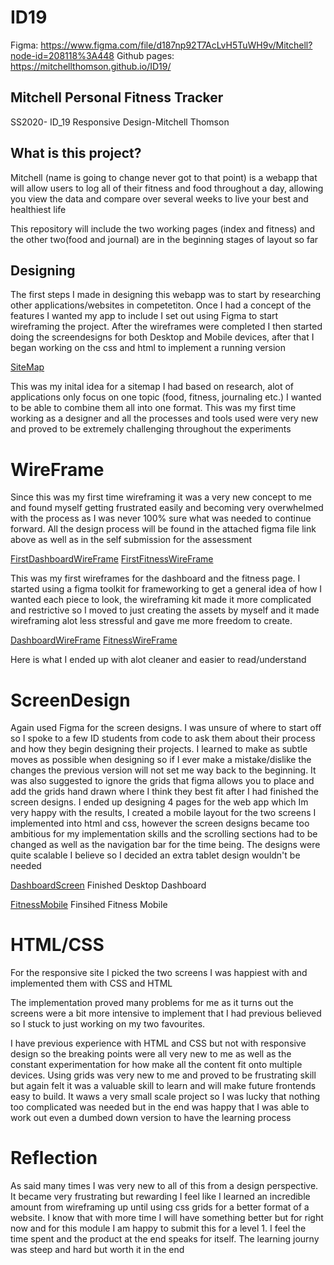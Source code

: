 # ID19
Figma: https://www.figma.com/file/d187np92T7AcLvH5TuWH9v/Mitchell?node-id=208118%3A448
Github pages: https://mitchellthomson.github.io/ID19/

## Mitchell Personal Fitness Tracker
SS2020- ID_19 Responsive Design-Mitchell Thomson

## What is this project?

Mitchell (name is going to change never got to that point) is a webapp that will allow users to log all of their fitness and food throughout a day, allowing you view the data and compare over several weeks to live your best and healthiest life

This repository will include the two working pages (index and fitness) and the other two(food and journal) are in the beginning stages of layout so far

## Designing

The first steps I made in designing this webapp was to start by researching other applications/websites in competetiton. Once I had a concept of the features I wanted my app to include I set out using Figma to start wireframing the project. After the wireframes were completed I then started doing the screendesigns for both Desktop and Mobile devices, after that I began working on the css and html to implement a running version

[SiteMap](/docs/SiteMap.jpg)

This was my inital idea for a sitemap I had based on research, alot of applications only focus on one topic (food, fitness, journaling etc.) I wanted to be able to combine them all into one format. This was my first time working as a designer and all the processes and tools used were very new and proved to be extremely challenging throughout the experiments

# WireFrame

Since this was my first time wireframing it was a very new concept to me and found myself getting frustrated easily and becoming very overwhelmed with the process as I was never 100% sure what was needed to continue forward. All the design process will be found in the attached figma file link above as well as in the self submission for the assessment

[FirstDashboardWireFrame](/docs/SketchesWeb/DashboardOld.png)
[FirstFitnessWireFrame](/docs/SketchesWeb/FitnessOld.png)

This was my first wireframes for the dashboard and the fitness page. I started using a figma toolkit for frameworking to get a general idea of how I wanted each piece to look, the wireframing kit made it more complicated and restrictive so I moved to just creating the assets by myself and it made wireframing alot less stressful and gave me more freedom to create.

[DashboardWireFrame](/docs/SketchesWeb/Dashboard2.jpg)
[FitnessWireFrame](/docs/SketchesWeb/Fitness2.jpg)

Here is what I ended up with alot cleaner and easier to read/understand

# ScreenDesign

Again used Figma for the screen designs. I was unsure of where to start off so I spoke to a few ID students from code to ask them about their process and how they begin designing their projects. I learned to make as subtle moves as possible when designing so if I ever make a mistake/dislike the changes the previous version will not set me way back to the beginning. It was also suggested to ignore the grids that figma allows you to place and add the grids hand drawn where I think they best fit after I had finished the screen designs. I ended up designing 4 pages for the web app which Im very happy with the results, I created a mobile layout for the two screens I implemented into html and css, however the screen designs became too ambitious for my implementation skills and the scrolling sections had to be changed as well as the navigation bar for the time being. The designs were quite scalable I believe so I decided an extra tablet design wouldn't be needed

[DashboardScreen](/docs/Dashboard8.png)
Finished Desktop Dashboard

[FitnessMobile](/docs/X-2.png)
Finsihed Fitness Mobile

# HTML/CSS

For the responsive site I picked the two screens I was happiest with and implemented them with CSS and HTML

The implementation proved many problems for me as it turns out the screens were a bit more intensive to implement that I had previous believed so I stuck to just working on my two favourites.

I have previous experience with HTML and CSS but not with responsive design so the breaking points were all very new to me as well as the constant experimentation for how make all the content fit onto multiple devices. Using grids was very new to me and proved to be frustrating skill but again felt it was a valuable skill to learn and will make future frontends easy to build. It waws a very small scale project so I was lucky that nothing too complicated was needed but in the end was happy that I was able to work out even a dumbed down version to have the learning process

# Reflection

As said many times I was very new to all of this from a design perspective. It became very frustrating but rewarding I feel like I learned an incredible amount from wireframing up until using css grids for a better format of a website. I know that with more time I will have something better but for right now and for this module I am happy to submit this for a level 1. I feel the time spent and the product at the end speaks for itself. The learning journy was steep and hard but worth it in the end